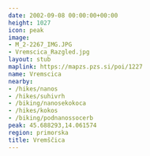 ```yaml
---
date: 2002-09-08 00:00:00+00:00
height: 1027
icon: peak
image:
- M_2-2267_IMG.JPG
- Vremscica_Razgled.jpg
layout: stub
maplink: https://mapzs.pzs.si/poi/1227
name: Vremscica
nearby:
- /hikes/nanos
- /hikes/suhivrh
- /biking/nanosekokoca
- /hikes/kokos
- /biking/podnanossocerb
peak: 45.688293,14.061574
region: primorska
title: Vremščica
---
```

